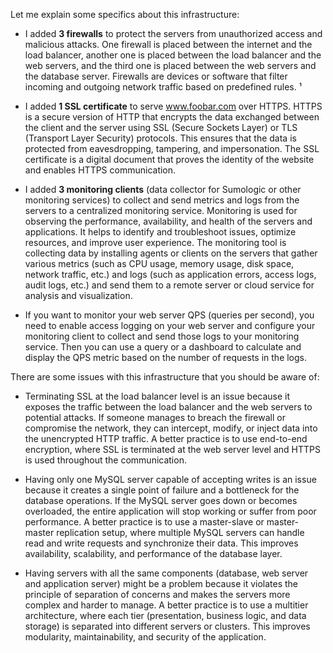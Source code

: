 Let me explain some specifics about this infrastructure:

- I added **3 firewalls** to protect the servers from unauthorized access and malicious attacks. One firewall is placed between the internet and the load balancer, another one is placed between the load balancer and the web servers, and the third one is placed between the web servers and the database server. Firewalls are devices or software that filter incoming and outgoing network traffic based on predefined rules. ¹

- I added **1 SSL certificate** to serve www.foobar.com over HTTPS. HTTPS is a secure version of HTTP that encrypts the data exchanged between the client and the server using SSL (Secure Sockets Layer) or TLS (Transport Layer Security) protocols. This ensures that the data is protected from eavesdropping, tampering, and impersonation. The SSL certificate is a digital document that proves the identity of the website and enables HTTPS communication.

- I added **3 monitoring clients** (data collector for Sumologic or other monitoring services) to collect and send metrics and logs from the servers to a centralized monitoring service. Monitoring is used for observing the performance, availability, and health of the servers and applications. It helps to identify and troubleshoot issues, optimize resources, and improve user experience. The monitoring tool is collecting data by installing agents or clients on the servers that gather various metrics (such as CPU usage, memory usage, disk space, network traffic, etc.) and logs (such as application errors, access logs, audit logs, etc.) and send them to a remote server or cloud service for analysis and visualization.

- If you want to monitor your web server QPS (queries per second), you need to enable access logging on your web server and configure your monitoring client to collect and send those logs to your monitoring service. Then you can use a query or a dashboard to calculate and display the QPS metric based on the number of requests in the logs.

There are some issues with this infrastructure that you should be aware of:

- Terminating SSL at the load balancer level is an issue because it exposes the traffic between the load balancer and the web servers to potential attacks. If someone manages to breach the firewall or compromise the network, they can intercept, modify, or inject data into the unencrypted HTTP traffic. A better practice is to use end-to-end encryption, where SSL is terminated at the web server level and HTTPS is used throughout the communication. 

- Having only one MySQL server capable of accepting writes is an issue because it creates a single point of failure and a bottleneck for the database operations. If the MySQL server goes down or becomes overloaded, the entire application will stop working or suffer from poor performance. A better practice is to use a master-slave or master-master replication setup, where multiple MySQL servers can handle read and write requests and synchronize their data. This improves availability, scalability, and performance of the database layer. 

- Having servers with all the same components (database, web server and application server) might be a problem because it violates the principle of separation of concerns and makes the servers more complex and harder to manage. A better practice is to use a multitier architecture, where each tier (presentation, business logic, and data storage) is separated into different servers or clusters. This improves modularity, maintainability, and security of the application.
